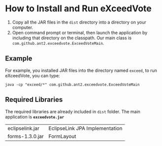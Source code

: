 How to Install and Run eXceedVote
=================================

1. Copy all the JAR files in the `dist` directory into a directory on your computer.
2. Open command prompt or terminal, then launch the application by including that directory on the classpath. Our main class is `com.github.ant2.exceedvote.ExceedVoteMain`.

Example
-------

For example, you installed JAR files into the directory named `exceed`, to run eXceedVote, you can type:

    java -cp "exceed/*" com.github.ant2.exceedvote.ExceedVoteMain


Required Libraries
------------------
The required libraries are already included in `dist` folder. The main application is __`exceedvote.jar`__

<table>
    <tr><td>eclipselink.jar     <td>EclipseLink JPA Implementation
    <tr><td>forms-1.3.0.jar     <td>FormLayout
</table>
